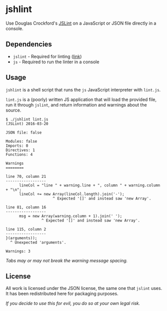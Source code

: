 jshlint
=======

Use Douglas Crockford's [JSLint](https://github.com/douglascrockford/JSLint) on a JavaScript or JSON file directly in a console.

Dependencies
------------

- `jslint` - Required for linting ([link](https://github.com/douglascrockford/JSLint))
- `js` - Required to run the linter in a console

Usage
-----

`jshlint` is a shell script that runs the `js` JavaScript interpreter with `lint.js`.

`lint.js` is a (poorly) written JS application that will load the provided file, run it through `jslint`, and return information and warnings about the source.

```
$ ./jshlint lint.js
(JSLint) 2016-03-20

JSON file: false

Modules: false
Imports: 0
Directives: 1
Functions: 4

Warnings
========

line 70, column 21
------------------
      lineCol = "line " + warning.line + ", column " + warning.column + "\n";
      lineCol += new Array(lineCol.length).join('-');
                     ^ Expected '[]' and instead saw 'new Array'.

line 81, column 16
------------------
      msg = new Array(warning.column + 1).join(' ');
                ^ Expected '[]' and instead saw 'new Array'.

line 115, column 2
------------------
}(arguments));
  ^ Unexpected 'arguments'.

Warnings: 3
```

*Tabs may or may not break the warning message spacing.*

License
-------

All work is licensed under the JSON license, the same one that `jslint` uses. It has been redistributed here for packaging purposes.

*If you decide to use this for evil, you do so at your own legal risk.*
